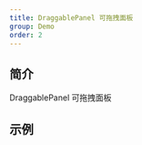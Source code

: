 ```yaml
---
title: DraggablePanel 可拖拽面板
group: Demo
order: 2
---
```


## 简介

DraggablePanel 可拖拽面板

## 示例

<code src="./demo/index.tsx"></code>
